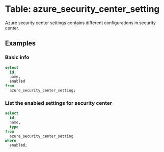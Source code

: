 # Table: azure_security_center_setting

Azure security center settings contains different configurations in security center.

## Examples

### Basic info

```sql
select
  id,
  name,
  enabled
from
  azure_security_center_setting;
```

### List the enabled settings for security center

```sql
select
  id,
  name,
  type
from
  azure_security_center_setting
where
  enabled;
```
